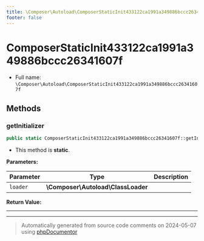 ```yaml
---
title: \Composer\Autoload\ComposerStaticInit433122ca1991a349886bccc26341607f
footer: false
---
```


# ComposerStaticInit433122ca1991a349886bccc26341607f





* Full name: `\Composer\Autoload\ComposerStaticInit433122ca1991a349886bccc26341607f`



## Methods

### getInitializer



```php
public static ComposerStaticInit433122ca1991a349886bccc26341607f::getInitializer(\Composer\Autoload\ClassLoader $loader): mixed
```



* This method is **static**.




**Parameters:**

| Parameter | Type | Description |
|-----------|------|-------------|
| `loader` | **\Composer\Autoload\ClassLoader** |  |


**Return Value:**





---


---
> Automatically generated from source code comments on 2024-05-07 using [phpDocumentor](http://www.phpdoc.org/)
